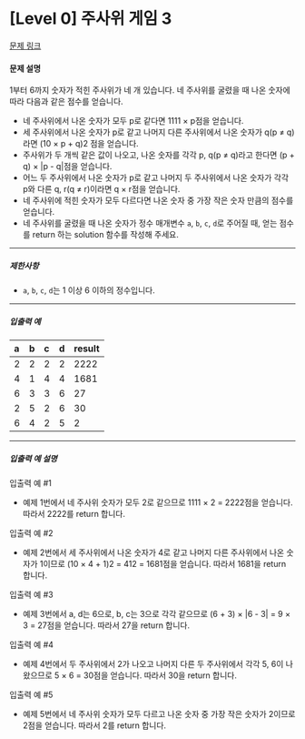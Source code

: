 # [Level 0] 주사위 게임 3

[문제 링크](https://school.programmers.co.kr/learn/courses/30/lessons/181916)

#### 문제 설명

1부터 6까지 숫자가 적힌 주사위가 네 개 있습니다. 네 주사위를 굴렸을 때 나온 숫자에 따라 다음과 같은 점수를 얻습니다.

- 네 주사위에서 나온 숫자가 모두 p로 같다면 1111 × p점을 얻습니다.
- 세 주사위에서 나온 숫자가 p로 같고 나머지 다른 주사위에서 나온 숫자가 q(p ≠ q)라면 (10 × p + q)2 점을 얻습니다.
- 주사위가 두 개씩 같은 값이 나오고, 나온 숫자를 각각 p, q(p ≠ q)라고 한다면 (p + q) × |p - q|점을 얻습니다.
- 어느 두 주사위에서 나온 숫자가 p로 같고 나머지 두 주사위에서 나온 숫자가 각각 p와 다른 q, r(q ≠ r)이라면 q × r점을 얻습니다.
- 네 주사위에 적힌 숫자가 모두 다르다면 나온 숫자 중 가장 작은 숫자 만큼의 점수를 얻습니다.
- 네 주사위를 굴렸을 때 나온 숫자가 정수 매개변수 ```a```, ```b```, ```c```, ```d```로 주어질 때, 얻는 점수를 return 하는 solution 함수를 작성해 주세요.

---

##### 제한사항

- ```a```, ```b```, ```c```, ```d```는 1 이상 6 이하의 정수입니다.

---

##### 입출력 예

|a|b|c|d|result|
|:----|:----|:----|:----|:----|
|2|2|2|2|2222|
|4|1|4|4|1681|
|6|3|3|6|27|
|2|5|2|6|30|
|6|4|2|5|2|

---

##### 입출력 예 설명

입출력 예 #1

- 예제 1번에서 네 주사위 숫자가 모두 2로 같으므로 1111 × 2 = 2222점을 얻습니다. 따라서 2222를 return 합니다.

입출력 예 #2

- 예제 2번에서 세 주사위에서 나온 숫자가 4로 같고 나머지 다른 주사위에서 나온 숫자가 1이므로 (10 × 4 + 1)2 = 412 = 1681점을 얻습니다. 따라서 1681을 return 합니다.

입출력 예 #3

- 예제 3번에서 a, d는 6으로, b, c는 3으로 각각 같으므로 (6 + 3) × |6 - 3| = 9 × 3 = 27점을 얻습니다. 따라서 27을 return 합니다.

입출력 예 #4

- 예제 4번에서 두 주사위에서 2가 나오고 나머지 다른 두 주사위에서 각각 5, 6이 나왔으므로 5 × 6 = 30점을 얻습니다. 따라서 30을 return 합니다.

입출력 예 #5

- 예제 5번에서 네 주사위 숫자가 모두 다르고 나온 숫자 중 가장 작은 숫자가 2이므로 2점을 얻습니다. 따라서 2를 return 합니다.
